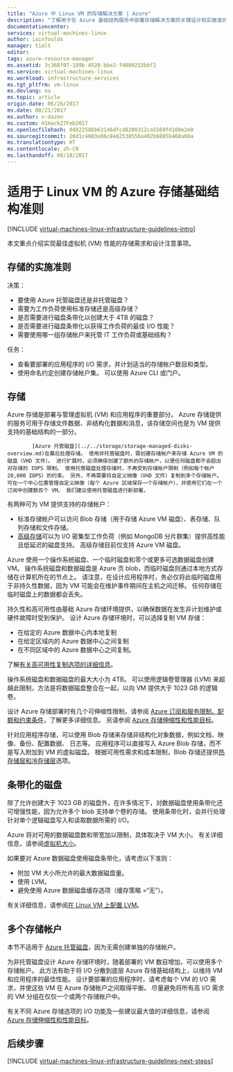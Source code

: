 ```yaml
---
title: "Azure 中 Linux VM 的存储解决方案 | Azure"
description: "了解用于在 Azure 基础结构服务中部署存储解决方案的关键设计和实施准则。"
documentationcenter: 
services: virtual-machines-linux
author: iainfoulds
manager: timlt
editor: 
tags: azure-resource-manager
ms.assetid: 3c368f07-189b-4520-bbe2-f4080253bbf2
ms.service: virtual-machines-linux
ms.workload: infrastructure-services
ms.tgt_pltfrm: vm-linux
ms.devlang: na
ms.topic: article
origin.date: 06/26/2017
ms.date: 08/21/2017
ms.author: v-dazen
ms.custom: H1Hack27Feb2017
ms.openlocfilehash: 0d82258bb63146dfcd8200312ca5569fd180e2e0
ms.sourcegitcommit: 20d1c4603e06c8e8253855ba402b6885b468a08a
ms.translationtype: HT
ms.contentlocale: zh-CN
ms.lasthandoff: 08/18/2017
---
```

# <a name="azure-storage-infrastructure-guidelines-for-linux-vms"></a>适用于 Linux VM 的 Azure 存储基础结构准则

[!INCLUDE [virtual-machines-linux-infrastructure-guidelines-intro](../../../includes/virtual-machines-linux-infrastructure-guidelines-intro.md)]

本文重点介绍实现最佳虚拟机 (VM) 性能的存储需求和设计注意事项。

## <a name="implementation-guidelines-for-storage"></a>存储的实施准则
决策：

* 要使用 Azure 托管磁盘还是非托管磁盘？
* 需要为工作负荷使用标准存储还是高级存储？
* 是否需要进行磁盘条带化以创建大于 4TB 的磁盘？
* 是否需要进行磁盘条带化以获得工作负荷的最佳 I/O 性能？
* 需要使用哪一组存储帐户来托管 IT 工作负荷或基础结构？

任务：

* 查看要部署的应用程序的 I/O 需求，并计划适当的存储帐户数目和类型。
* 使用命名约定创建存储帐户集。 可以使用 Azure CLI 或门户。

## <a name="storage"></a>存储
Azure 存储是部署与管理虚拟机 (VM) 和应用程序的重要部分。 Azure 存储提供的服务可用于存储文件数据、非结构化数据和消息，该存储空间也是为 VM 提供支持的基础结构的一部分。


            [Azure 托管磁盘](../../storage/storage-managed-disks-overview.md)在幕后处理存储。 使用非托管磁盘时，需创建存储帐户来存储 Azure VM 的磁盘（VHD 文件）。 进行扩展时，必须确保创建了额外的存储帐户，以便任何磁盘都不会超出对存储的 IOPS 限制。 使用托管磁盘处理存储时，不再受到存储帐户限制（例如每个帐户 20,000 IOPS）的约束。 另外，不再需要将自定义映像（VHD 文件）复制到多个存储帐户。 可在一个中心位置管理自定义映像（每个 Azure 区域保存一个存储帐户），并使用它们在一个订阅中创建数百个 VM。 我们建议使用托管磁盘进行新部署。

有两种可为 VM 提供支持的存储帐户：

* 标准存储帐户可以访问 Blob 存储（用于存储 Azure VM 磁盘）、表存储、队列存储和文件存储。
* [高级存储](../../storage/storage-premium-storage.md)可以为 I/O 密集型工作负荷（例如 MongoDB 分片群集）提供高性能且低延迟的磁盘支持。 高级存储目前仅支持 Azure VM 磁盘。

Azure 使用一个操作系统磁盘、一个临时磁盘和零个或更多可选数据磁盘创建 VM。 操作系统磁盘和数据磁盘是 Azure 页 blob，而临时磁盘则通过本地方式存储在计算机所在的节点上。 请注意，在设计应用程序时，务必仅将此临时磁盘用于非持久性数据，因为 VM 可能会在维护事件期间在主机之间迁移。 任何存储在临时磁盘上的数据都会丢失。

持久性和高可用性由基础 Azure 存储环境提供，以确保数据在发生非计划维护或硬件故障时受到保护。 设计 Azure 存储环境时，可以选择复制 VM 存储：

* 在给定的 Azure 数据中心内本地复制
* 在给定区域内的 Azure 数据中心之间复制
* 在不同区域中的 Azure 数据中心之间复制。

了解[有关高可用性复制选项的详细信息](../../storage/storage-introduction.md#replication-for-durability-and-high-availability)。

操作系统磁盘和数据磁盘的最大大小为 4TB。 可以使用逻辑卷管理器 (LVM) 来超越此限制，方法是将数据磁盘整合在一起，以向 VM 提供大于 1023 GB 的逻辑卷。

设计 Azure 存储部署时有几个可伸缩性限制，请参阅 [Azure 订阅和服务限制、配额和约束条件](../../azure-subscription-service-limits.md#storage-limits)，了解更多详细信息。 另请参阅 [Azure 存储伸缩性和性能目标](../../storage/storage-scalability-targets.md)。

针对应用程序存储，可以使用 Blob 存储来存储非结构化对象数据，例如文档、映像、备份、配置数据、 日志等。 应用程序可以直接写入 Azure Blob 存储，而不是写入附加到 VM 的虚拟磁盘。 根据可用性需求和成本限制，Blob 存储还提供[热存储层和冷存储层](../../storage/storage-blob-storage-tiers.md)选项。

## <a name="striped-disks"></a>条带化的磁盘
除了允许创建大于 1023 GB 的磁盘外，在许多情况下，对数据磁盘使用条带化还可增强性能，因为允许多个 blob 支持单个卷的存储。 使用条带化时，会并行处理针对单个逻辑磁盘写入和读取数据所需的 I/O。

Azure 将对可用的数据磁盘数和带宽加以限制，具体取决于 VM 大小。 有关详细信息，请参阅[虚拟机大小](sizes.md)。

如果要对 Azure 数据磁盘使用磁盘条带化，请考虑以下准则：

* 附加 VM 大小所允许的最大数据磁盘量。
* 使用 LVM。
* 避免使用 Azure 数据磁盘缓存选项（缓存策略 =“无”）。

有关详细信息，请参阅[在 Linux VM 上配置 LVM](configure-lvm.md)。

## <a name="multiple-storage-accounts"></a>多个存储帐户
本节不适用于 [Azure 托管磁盘](../../storage/storage-managed-disks-overview.md?toc=%2fvirtual-machines%2flinux%2ftoc.json)，因为无需创建单独的存储帐户。 

为非托管磁盘设计 Azure 存储环境时，随着部署的 VM 数目增加，可以使用多个存储帐户。 此方法有助于将 I/O 分散到底层 Azure 存储基础结构上，以维持 VM 和应用程序的最佳性能。 设计要部署的应用程序时，请考虑每个 VM 的 I/O 需求，并使这些 VM 在 Azure 存储帐户之间取得平衡。 尽量避免将所有高 I/O 需求的 VM 分组在仅仅一个或两个存储帐户中。

有关不同 Azure 存储选项的 I/O 功能及一些建议最大值的详细信息，请参阅 [Azure 存储伸缩性和性能目标](../../storage/storage-scalability-targets.md)。

## <a name="next-steps"></a>后续步骤
[!INCLUDE [virtual-machines-linux-infrastructure-guidelines-next-steps](../../../includes/virtual-machines-linux-infrastructure-guidelines-next-steps.md)]

<!--Update_Description: wording update-->